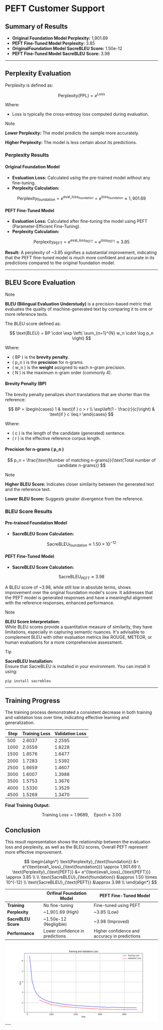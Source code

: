 # PEFT Customer Support

## Summary of Results

- **Original Foundation Model Perplexity:** 1,901.69
- **PEFT Fine-Tuned Model Perplexity:** 3.85
- **OriginalFoundation Model SacreBLEU Score:** 1.50e-12
- **PEFT Fine-Tuned Model SacreBLEU Score:** 3.98

---

## Perplexity Evaluation
Perplexity is defined as:

$$
\text{Perplexity} (\text{PPL}) = e^{\text{Loss}}
$$

Where:
- $\text{Loss}$ is typically the cross-entropy loss computed during evaluation.

> [!NOTE]
> **Lower Perplexity:** The model predicts the sample more accurately.
> 
> **Higher Perplexity:** The model is less certain about its predictions.

### Perplexity Results

#### Original Foundation Model

- **Evaluation Loss:** Calculated using the pre-trained model without any fine-tuning.
- **Perplexity Calculation:**

$$
\text{Perplexity}_{\text{foundation}} = e^{\text{eval\_loss}_{\text{foundation}}} = e^{\text{loss}_{\text{foundation}}} \approx 1,901.69
$$

#### PEFT Fine-Tuned Model

- **Evaluation Loss:** Calculated after fine-tuning the model using PEFT (Parameter-Efficient Fine-Tuning).
- **Perplexity Calculation:**

$$
\text{Perplexity}_{\text{PEFT}} = e^{\text{eval\_loss}_{\text{PEFT}}} = e^{\text{loss}_{\text{PEFT}}} \approx 3.85
$$

**Result:** A perplexity of ~3.85 signifies a substantial improvement, indicating that the PEFT fine-tuned model is much more confident and accurate in its predictions compared to the original foundation model.

---

## BLEU Score Evaluation
> [!NOTE]
> **BLEU (Bilingual Evaluation Understudy)** is a precision-based metric that evaluates the quality of machine-generated text by comparing it to one or more reference texts.

The BLEU score defined as:

$$
\text{BLEU} = BP \cdot \exp \left( \sum_{n=1}^{N} w_n \cdot \log p_n \right)
$$

Where:
- \( BP \) is the **brevity penalty**.
- \( p_n \) is the **precision** for n-grams.
- \( w_n \) is the **weight** assigned to each n-gram precision.
- \( N \) is the maximum n-gram order (commonly 4).

#### Brevity Penalty (BP)

The brevity penalty penalizes short translations that are shorter than the reference:

$$
BP =
\begin{cases} 
1 & \text{if } c > r \\
\exp\left(1 - \frac{r}{c}\right) & \text{if } c \leq r 
\end{cases}
$$

Where:
- \( c \) is the length of the candidate (generated) sentence.
- \( r \) is the effective reference corpus length.

#### Precision for n-grams \( p_n \)

$$
p_n = \frac{\text{Number of matching n-grams}}{\text{Total number of candidate n-grams}}
$$

> [!NOTE]
> **Higher BLEU Score:** Indicates closer similarity between the generated text and the reference text.
> 
> **Lower BLEU Score:** Suggests greater divergence from the reference.

### BLEU Score Results

#### Pre-trained Foundation Model

- **SacreBLEU Score Calculation:**

$$
\text{SacreBLEU}_{\text{foundation}} \approx 1.50 \times 10^{-12}
$$


#### PEFT Fine-Tuned Model

- **SacreBLEU Score Calculation:**

$$
\text{SacreBLEU}_{\text{PEFT}} \approx 3.98
$$

A BLEU score of ~3.98, while still low in absolute terms, shows improvement over the original foundation model's score. It addresses that the PEFT model is generated responses and have a meaningful alignment with the reference responses, enhanced performance.


> [!NOTE]  
> **BLEU Score Interpretation:**  
> While BLEU scores provide a quantitative measure of similarity, they have limitations, especially in capturing semantic nuances. It's advisable to complement BLEU with other evaluation metrics like ROUGE, METEOR, or human evaluations for a more comprehensive assessment.

> [!TIP]  
> **SacreBLEU Installation:**  
> Ensure that SacreBLEU is installed in your environment. You can install it using:
> 
> ```bash
> pip install sacrebleu
> ```

---

## Training Progress

The training process demonstrated a consistent decrease in both training and validation loss over time, indicating effective learning and generalization.

| Step | Training Loss | Validation Loss |
|------|---------------|------------------|
| 500  | 2.6037        | 2.2595           |
| 1000 | 2.0559        | 1.8228           |
| 1500 | 1.8576        | 1.6477           |
| 2000 | 1.7283        | 1.5392           |
| 2500 | 1.6659        | 1.4607           |
| 3000 | 1.6007        | 1.3988           |
| 3500 | 1.5753        | 1.3676           |
| 4000 | 1.5330        | 1.3529           |
| 4500 | 1.5269        | 1.3470           |

**Final Training Output:**

$$
\text{Training Loss} = 1.9689, \quad \text{Epoch} \approx 3.00
$$


## Conclusion

This result representation shows the relationship between the evaluation loss and perplexity, as well as the BLEU scores, Overall PEFT represent more effective improvement.

$$
\begin{align*}
\text{Perplexity}_{\text{foundation}} &= e^{\text{eval\_loss}_{\text{foundation}}} \approx 1,901.69 \\
\text{Perplexity}_{\text{PEFT}} &= e^{\text{eval\_loss}_{\text{PEFT}}} \approx 3.85 \\
\\
\text{SacreBLEU}_{\text{foundation}} &\approx 1.50 \times 10^{-12} \\
\text{SacreBLEU}_{\text{PEFT}} &\approx 3.98 \\
\end{align*}
$$



|                 | Orifinal Foundation Model              | PEFT Fine-Tuned Model       |
|-----------------------|-------------------------------|------------------------------|
| **Training**          | No fine-tuning                | Fine-tuned using PEFT         |
| **Perplexity**        | ~1,901.69 (High)              | ~3.85 (Low)                   |
| **SacreBLEU Score**   | ~1.50e-12 (Negligible)        | ~3.98 (Improved)              |
| **Performance**       | Lower confidence in predictions | Higher confidence and accuracy in predictions |

<div style="text-align:center">
    <img src="training_and_validation_loss_plot.png" alt="Result">
</div>
---
